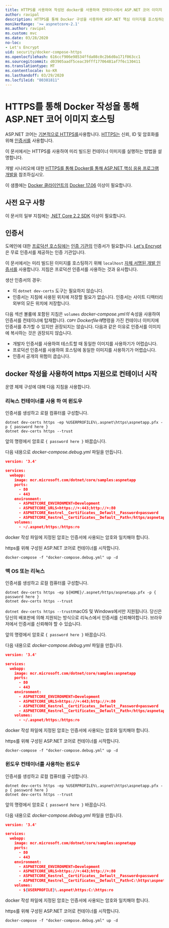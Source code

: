 ```yaml
---
title: HTTPS를 사용하여 작성된 docker를 사용하여 컨테이너에서 ASP.NET 코어 이미지 호스팅
author: ravipal
description: HTTPS를 통해 Docker 구성을 사용하여 ASP.NET 핵심 이미지를 호스팅하는 방법에 대해 알아봅니다.
monikerRange: '>= aspnetcore-2.1'
ms.author: ravipal
ms.custom: mvc
ms.date: 03/28/2020
no-loc:
- Let's Encrypt
uid: security/docker-compose-https
ms.openlocfilehash: 616ccf906e98534ffda08c0c2b6d0a171f063cc1
ms.sourcegitcommit: d03905aadf5ceac39fff17706481af7f6c130411
ms.translationtype: MT
ms.contentlocale: ko-KR
ms.lasthandoff: 03/29/2020
ms.locfileid: "80381811"
---
```

# <a name="hosting-aspnet-core-images-with-docker-compose-over-https"></a>HTTPS를 통해 Docker 작성을 통해 ASP.NET 코어 이미지 호스팅


ASP.NET 코어는 [기본적으로 HTTPS를](/aspnet/core/security/enforcing-ssl)사용합니다. [HTTPS는](https://en.wikipedia.org/wiki/HTTPS) 신뢰, ID 및 암호화를 위해 [인증서를](https://en.wikipedia.org/wiki/Public_key_certificate) 사용합니다.

이 문서에서는 HTTPS를 사용하여 미리 빌드된 컨테이너 이미지를 실행하는 방법을 설명합니다.

개발 시나리오에 대한 [HTTPS를 통해 Docker를 통해 ASP.NET 핵심 응용 프로그램 개발을](https://github.com/dotnet/dotnet-docker/blob/master/samples/run-aspnetcore-https-development.md) 참조하십시오.

이 샘플에는 [Docker 클라이언트의](https://www.docker.com/products/docker) [Docker 17.06](https://docs.docker.com/release-notes/docker-ce) 이상이 필요합니다.

## <a name="prerequisites"></a>사전 요구 사항

이 문서의 일부 지침에는 [.NET Core 2.2 SDK](https://dotnet.microsoft.com/download) 이상이 필요합니다.

## <a name="certificates"></a>인증서

도메인에 대한 [프로덕션 호스팅에는](https://blogs.msdn.microsoft.com/webdev/2017/11/29/configuring-https-in-asp-net-core-across-different-platforms/) [인증 기관의](https://wikipedia.org/wiki/Certificate_authority) 인증서가 필요합니다. [Let's Encrypt](https://letsencrypt.org/)은 무료 인증서를 제공하는 인증 기관입니다.

이 문서에서는 미리 빌드된 이미지를 호스팅하기 위해 `localhost` [자체 서명된 개발 인증서를](https://wikipedia.org/wiki/Self-signed_certificate) 사용합니다. 지침은 프로덕션 인증서를 사용하는 것과 유사합니다.

생산 인증서의 경우:

* 이 `dotnet dev-certs` 도구는 필요하지 않습니다.
* 인증서는 지침에 사용된 위치에 저장할 필요가 없습니다. 인증서는 사이트 디렉터리 외부의 모든 위치에 저장합니다.

다음 섹션 볼륨에 포함된 지침은 `volumes` *docker-compose.yml의* 속성을 사용하여 인증서를 컨테이너에 탑재합니다. `COPY` *Dockerfile에*명령을 가진 컨테이너 이미지에 인증서를 추가할 수 있지만 권장되지는 않습니다. 다음과 같은 이유로 인증서를 이미지에 복사하는 것은 권장되지 않습니다.

* 개발자 인증서를 사용하여 테스트할 때 동일한 이미지를 사용하기가 어렵습니다.
* 프로덕션 인증서를 사용하여 호스팅에 동일한 이미지를 사용하기가 어렵습니다.
* 인증서 공개의 위험이 큽습니다.

## <a name="starting-a-container-with-https-support-using-docker-compose"></a>docker 작성을 사용하여 https 지원으로 컨테이너 시작

운영 체제 구성에 대해 다음 지침을 사용합니다.

### <a name="windows-using-linux-containers"></a>리눅스 컨테이너를 사용 하 여 윈도우

인증서를 생성하고 로컬 컴퓨터를 구성합니다.

```dotnetcli
dotnet dev-certs https -ep %USERPROFILE%\.aspnet\https\aspnetapp.pfx -p { password here }
dotnet dev-certs https --trust
```

앞의 명령에서 암호로 `{ password here }` 바꿉습니다.

다음 내용으로 _docker-compose.debug.yml_ 파일을 만듭니다.

```json
version: '3.4'

services:
  webapp:
    image: mcr.microsoft.com/dotnet/core/samples:aspnetapp
    ports:
      - 80
      - 443
    environment:
      - ASPNETCORE_ENVIRONMENT=Development
      - ASPNETCORE_URLS=https://+:443;http://+:80
      - ASPNETCORE_Kestrel__Certificates__Default__Password=password
      - ASPNETCORE_Kestrel__Certificates__Default__Path=/https/aspnetapp.pfx
    volumes:
      - ~/.aspnet/https:/https:ro
```
docker 작성 파일에 지정된 암호는 인증서에 사용되는 암호와 일치해야 합니다.

https를 위해 구성된 ASP.NET 코어로 컨테이너를 시작합니다.

```console
docker-compose -f "docker-compose.debug.yml" up -d
```

### <a name="macos-or-linux"></a>맥 OS 또는 리눅스

인증서를 생성하고 로컬 컴퓨터를 구성합니다.

```dotnetcli
dotnet dev-certs https -ep ${HOME}/.aspnet/https/aspnetapp.pfx -p { password here }
dotnet dev-certs https --trust
```

`dotnet dev-certs https --trust`macOS 및 Windows에서만 지원됩니다. 당신은 당신의 배포판에 의해 지원되는 방식으로 리눅스에서 인증서를 신뢰해야합니다. 브라우저에서 인증서를 신뢰해야 할 수 있습니다.

앞의 명령에서 암호로 `{ password here }` 바꿉습니다.

다음 내용으로 _docker-compose.debug.yml_ 파일을 만듭니다.

```json
version: '3.4'

services:
  webapp:
    image: mcr.microsoft.com/dotnet/core/samples:aspnetapp
    ports:
      - 80
      - 443
    environment:
      - ASPNETCORE_ENVIRONMENT=Development
      - ASPNETCORE_URLS=https://+:443;http://+:80
      - ASPNETCORE_Kestrel__Certificates__Default__Password=password
      - ASPNETCORE_Kestrel__Certificates__Default__Path=/https/aspnetapp.pfx
    volumes:
      - ~/.aspnet/https:/https:ro
```
docker 작성 파일에 지정된 암호는 인증서에 사용되는 암호와 일치해야 합니다.

https를 위해 구성된 ASP.NET 코어로 컨테이너를 시작합니다.

```console
docker-compose -f "docker-compose.debug.yml" up -d
```

### <a name="windows-using-windows-containers"></a>윈도우 컨테이너를 사용하는 윈도우

인증서를 생성하고 로컬 컴퓨터를 구성합니다.

```dotnetcli
dotnet dev-certs https -ep %USERPROFILE%\.aspnet\https\aspnetapp.pfx -p { password here }
dotnet dev-certs https --trust
```

앞의 명령에서 암호로 `{ password here }` 바꿉습니다.

다음 내용으로 _docker-compose.debug.yml_ 파일을 만듭니다.

```json
version: '3.4'

services:
  webapp:
    image: mcr.microsoft.com/dotnet/core/samples:aspnetapp
    ports:
      - 80
      - 443
    environment:
      - ASPNETCORE_ENVIRONMENT=Development
      - ASPNETCORE_URLS=https://+:443;http://+:80
      - ASPNETCORE_Kestrel__Certificates__Default__Password=password
      - ASPNETCORE_Kestrel__Certificates__Default__Path=C:\https\aspnetapp.pfx
    volumes:
      - ${USERPROFILE}\.aspnet\https:C:\https:ro
```
docker 작성 파일에 지정된 암호는 인증서에 사용되는 암호와 일치해야 합니다.

https를 위해 구성된 ASP.NET 코어로 컨테이너를 시작합니다.

```console
docker-compose -f "docker-compose.debug.yml" up -d
```
